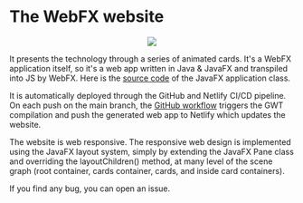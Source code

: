 # The WebFX website

<p align="center">
  <img src="https://blog.webfx.dev/2022/07/22/website-launch/webfx-website.png" />
</p>

It presents the technology through a series of animated cards. It's a WebFX application itself, so it's a web app written in Java & JavaFX and transpiled into JS by WebFX. Here is the [source code][webfx-website-code] of the JavaFX application class.

It is automatically deployed through the GitHub and Netlify CI/CD pipeline. On each push on the main branch, the [GitHub workflow][webfx-website-workflow] triggers the GWT compilation and push the generated web app to Netlify which updates the website.

The website is web responsive. The responsive web design is implemented using the JavaFX layout system, simply by extending the JavaFX Pane class and overriding the layoutChildren() method, at many level of the scene graph (root container, cards container, cards, and inside card containers).

If you find any bug, you can open an issue.

[webfx-website-code]: https://github.com/webfx-project/webfx-website/blob/main/webfx-website-application/src/main/java/dev/webfx/website/application/WebFXWebsiteApplication.java
[webfx-website-workflow]: https://github.com/webfx-project/webfx-website/blob/main/.github/workflows/builds.yml